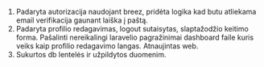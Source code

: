 1. Padaryta autorizacija naudojant breez, pridėta logika kad butu atliekama email verifikacija gaunant laiška į paštą.
2. Padaryta profilio redagavimas, logout sutaisytas, slaptažodžio keitimo forma. Pašalinti nereikalingi laravelio pagražinimai dashboard faile kuris veiks kaip profilio redagavimo langas. Atnaujintas web.
3. Sukurtos db lentelės ir užpildytos duomenim.

